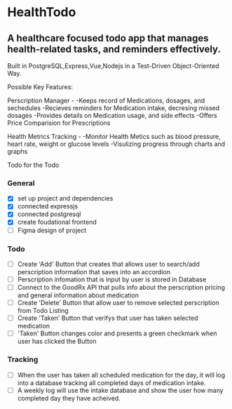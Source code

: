 # HealthTodo

## A healthcare focused todo app that manages health-related tasks, and reminders effectively. 

Built in PostgreSQL,Express,Vue,Nodejs in a Test-Driven Object-Oriented Way.

Possible Key Features:

Perscription Manager -
    -Keeps record of Medications, dosages, and sechedules
    -Recieves reminders for Medication intake, decresing missed dosages
    -Provides details on Medication usage, and side effects
    -Offers Price Comparision for Prescriptions

Health Metrics Tracking - 
    -Monitor Health Metics such as blood pressure, heart rate, weight or glucose levels
    -Visulizing progress through charts and graphs


Todo for the Todo
### General
- [x] set up project and dependencies
- [x] connected expressjs
- [x] connected postgresql
- [x] create foudational frontend
- [ ] Figma design of project
### Todo
- [ ] Create 'Add' Button that creates that allows user to search/add perscription information that saves into an accordion
- [ ] Perscription infomation that is input by user is stored in Database
- [ ] Connect to the GoodRx API that pulls info about the perscription pricing and general information about medication
- [ ] Create 'Delete' Button that allow user to remove selected perscription from Todo Listing
- [ ] Create 'Taken' Button that verifys that user has taken selected medication
- [ ] 'Taken' Button changes color and presents a green checkmark when user has clicked the Button
### Tracking
- [ ] When the user has taken all scheduled medication for the day, it will log into a database tracking all completed days of medication intake.
- [ ] A weekly log will use the intake database and show the user how many completed day they have acheived. 
